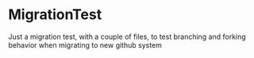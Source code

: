 # MigrationTest
Just a migration test, with a couple of files, to test branching and forking behavior when migrating to new github system

